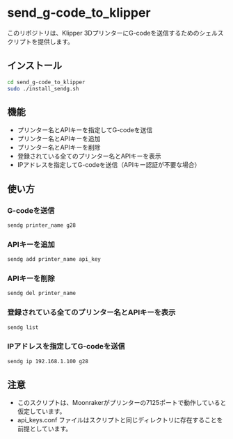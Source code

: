 # send_g-code_to_klipper

このリポジトリは、Klipper 3DプリンターにG-codeを送信するためのシェルスクリプトを提供します。

## インストール
```bash
cd send_g-code_to_klipper
sudo ./install_sendg.sh
```

## 機能

- プリンター名とAPIキーを指定してG-codeを送信
- プリンター名とAPIキーを追加
- プリンター名とAPIキーを削除
- 登録されている全てのプリンター名とAPIキーを表示
- IPアドレスを指定してG-codeを送信（APIキー認証が不要な場合）

## 使い方

### G-codeを送信
```bash
sendg printer_name g28
```

### APIキーを追加
```bash
sendg add printer_name api_key
```

### APIキーを削除
```bash
sendg del printer_name
```
### 登録されている全てのプリンター名とAPIキーを表示
```bash
sendg list
```

### IPアドレスを指定してG-codeを送信
```bash
sendg ip 192.168.1.100 g28
```

## 注意
* このスクリプトは、Moonrakerがプリンターの7125ポートで動作していると仮定しています。
* api_keys.conf ファイルはスクリプトと同じディレクトリに存在することを前提としています。
  
